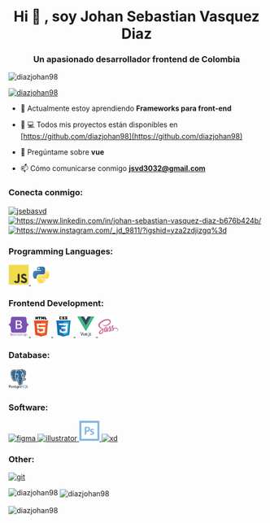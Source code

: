 <h1 align="center">Hi 👋 , soy Johan Sebastian Vasquez Diaz</h1>
<h3 align="center">Un apasionado desarrollador frontend de Colombia</h3>

<p align="left"> <img src="https://komarev.com/ghpvc/?username=diazjohan98&label=Profile%20views&color=0e75b6&style=flat" alt="diazjohan98" /> </p>

<p align="left"> <a href="https://github.com/ryo-ma/github-profile-trophy"><img src="https://github-profile-trophy.vercel.app/?username=diazjohan98" alt="diazjohan98" /></a> </p>

- 🌱 Actualmente estoy aprendiendo **Frameworks para front-end**

- 👨 💻 Todos mis proyectos están disponibles en [https://github.com/diazjohan98](https://github.com/diazjohan98)

- 💬 Pregúntame sobre **vue**

- 📫 Cómo comunicarse conmigo **jsvd3032@gmail.com**

<h3 align="left">Conecta conmigo:</h3
><p align="left">
<a href="https://twitter.com/jsebasvd" target="blank"><img align="center" src="https://raw.githubusercontent.com/rahuldkjain/github-profile-readme-generator/master/src/images/icons/Social/twitter.svg" alt="jsebasvd" height="30" width="40" /></a>
<a href="https://linkedin.com/in/https://www.linkedin.com/in/johan-sebastian-vasquez-diaz-b676b424b/" target="blank"><img align="center" src="https://raw.githubusercontent.com/rahuldkjain/github-profile-readme-generator/master/src/images/icons/Social/linked-in-alt.svg" alt="https://www.linkedin.com/in/johan-sebastian-vasquez-diaz-b676b424b/" height="30" width="40" /></a>
<a href="https://instagram.com/https://www.instagram.com/_jd_9811/?igshid=yza2zdjizgq%3d" target="blank"><img align="center" src="https://raw.githubusercontent.com/rahuldkjain/github-profile-readme-generator/master/src/images/icons/Social/instagram.svg" alt="https://www.instagram.com/_jd_9811/?igshid=yza2zdjizgq%3d" height="30" width="40" /></a>
</p>

<h3 align="left">Programming Languages:</h3>
<p align="left"> 
<a href="https://developer.mozilla.org/en-US/docs/Web/JavaScript" target="_blank" rel="noreferrer"> <img src="https://raw.githubusercontent.com/devicons/devicon/master/icons/javascript/javascript-original.svg" alt="javascript" width="40" height="40"/> </a> 
<a href="https://www.python.org" target="_blank" rel=" noreferrer"> <img src="https://raw.githubusercontent.com/devicons/devicon/master/icons/python/python-original.svg" alt="python" width="40" height="40"/> </a>
</p>

<h3 align="left">Frontend Development:</h3>
<p align="left"> 
<a href="https://getbootstrap.com" target="_blank" rel="noreferrer"> <img src="https://raw.githubusercontent.com/devicons/devicon/master/icons/bootstrap/bootstrap-plain-wordmark.svg" alt="bootstrap" width="40" height="40"/> </a> 
<a href="https://www.w3.org/html/" target="_blank" rel="noreferrer"> <img src="https://raw.githubusercontent.com/devicons/devicon/master/icons/html5/html5-original-wordmark.svg" alt="html5" width="40" height="40"/> </a>
<a href="https://www.w3schools.com/css/" target="_blank" rel="noreferrer"> <img src="https://raw.githubusercontent.com/devicons/devicon/master/icons/css3/css3-original-wordmark.svg" alt="css3" width="40" height="40"/> </a>
<a href="https://vuejs.org/" target="_blank" rel="noreferrer"> <img src="https://raw.githubusercontent.com/devicons/devicon/master/icons/vuejs/vuejs-original-wordmark.svg" alt="vuejs" width="40" height="40"/> </a> 
<a href="https://sass-lang.com" target="_blank" rel="noreferrer"> <img src="https://raw.githubusercontent.com/devicons/devicon/master/icons/sass/sass-original.svg" alt="sass" width="40" height="40"/> </a>
</p>

<h3 align="left">Database:</h3>
<p align="left">
<a href="https://www.postgresql.org" target="_blank" rel="noreferrer"> <img src="https://raw.githubusercontent.com/devicons/devicon/master/icons/postgresql/postgresql-original-wordmark.svg" alt="postgresql" width="40" height="40"/> </a>
</p>

<h3 align="left">Software:</h3>
<p align="left">
<a href="https://www.figma.com/" target="_blank" rel="noreferrer"> <img src="https://www.vectorlogo.zone/logos/figma/figma-icon.svg" alt="figma" width="40" height="40"/> </a> 
<a href="https://www.adobe.com/in/products/illustrator.html" target="_blank" rel="noreferrer"> <img src="https://www.vectorlogo.zone/logos/adobe_illustrator/adobe_illustrator-icon.svg" alt="illustrator" width="40" height="40"/> </a>  
<a href="https://www.photoshop.com/en" target="_blank" rel="noreferrer"> <img src="https://raw.githubusercontent.com/devicons/devicon/master/icons/photoshop/photoshop-line.svg" alt="photoshop" width="40" height="40"/> </a>   
<a href="https://www.adobe.com/products/xd.html" target="_ blank" rel="noreferrer"> <img src="https://cdn.worldvectorlogo.com/logos/adobe-xd.svg" alt="xd" width="40" height="40"/> </a> </p>

<h3 align="left">Other:</h3>
<p align="left">
<a href="https://git-scm.com/" target="_blank" rel="noreferrer"> <img src=" https://www.vectorlogo.zone/logos/git-scm/git-scm-icon.svg" alt="git" width="40" height="40"/> </a>  
</p>

<p><img align="left" src="https://github-readme-stats.vercel.app/api/top-langs?username=diazjohan98&show_icons=true&locale=en&layout=compact" alt="diazjohan98" /></p>

<p>&nbsp;<img align="center" src="https://github-readme-stats.vercel.app/api?username=diazjohan98&show_icons=true&locale=en" alt="diazjohan98" /></p>

<p><img align="center" src="https://github-readme-streak-stats.herokuapp.com/?user=diazjohan98&" alt="diazjohan98" /></p>
